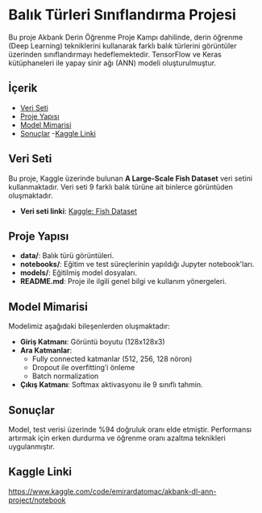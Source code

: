 # Balık Türleri Sınıflandırma Projesi

Bu proje Akbank Derin Öğrenme Proje Kampı dahilinde, derin öğrenme (Deep Learning) tekniklerini kullanarak farklı balık türlerini görüntüler üzerinden sınıflandırmayı hedeflemektedir. TensorFlow ve Keras kütüphaneleri ile yapay sinir ağı (ANN) modeli oluşturulmuştur.

## İçerik

- [Veri Seti](#veri-seti)
- [Proje Yapısı](#proje-yapısı)
- [Model Mimarisi](#model-mimarisi)
- [Sonuçlar](#sonuçlar)
-[Kaggle Linki](#kaggle-linki)

## Veri Seti

Bu proje, Kaggle üzerinde bulunan **A Large-Scale Fish Dataset** veri setini kullanmaktadır. Veri seti 9 farklı balık türüne ait binlerce görüntüden oluşmaktadır.

- **Veri seti linki**: [Kaggle: Fish Dataset](https://www.kaggle.com/datasets/crowww/a-large-scale-fish-dataset)

## Proje Yapısı

- **data/**: Balık türü görüntüleri.
- **notebooks/**: Eğitim ve test süreçlerinin yapıldığı Jupyter notebook'ları.
- **models/**: Eğitilmiş model dosyaları.
- **README.md**: Proje ile ilgili genel bilgi ve kullanım yönergeleri.

## Model Mimarisi

Modelimiz aşağıdaki bileşenlerden oluşmaktadır:

- **Giriş Katmanı**: Görüntü boyutu (128x128x3)
- **Ara Katmanlar**:
  - Fully connected katmanlar (512, 256, 128 nöron)
  - Dropout ile overfitting’i önleme
  - Batch normalization
- **Çıkış Katmanı**: Softmax aktivasyonu ile 9 sınıflı tahmin.

## Sonuçlar

Model, test verisi üzerinde %94 doğruluk oranı elde etmiştir. Performansı artırmak için erken durdurma ve öğrenme oranı azaltma teknikleri uygulanmıştır.

## Kaggle Linki

https://www.kaggle.com/code/emirardatomac/akbank-dl-ann-project/notebook
